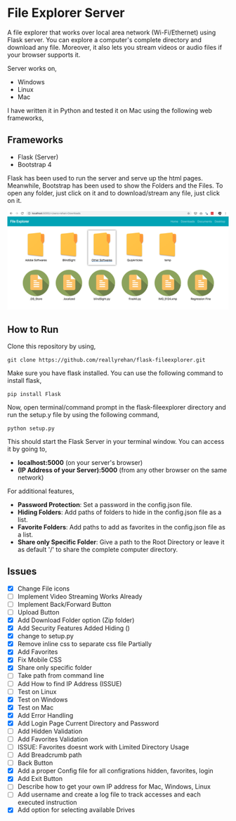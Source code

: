 # File Explorer Server #

A file explorer that works over local area network (Wi-Fi/Ethernet) using Flask server. You can explore a computer's complete directory and download any file. Moreover, it also lets you stream videos or audio files if your browser supports it.

Server works on,
- Windows
- Linux
- Mac

I have written it in Python and tested it on Mac using the following web frameworks,

**Frameworks**
-
- Flask (Server)
- Bootstrap 4 

Flask has been used to run the server and serve up the html pages. Meanwhile, Bootstrap has been used to show the Folders and the Files. To open any folder, just click on it and to download/stream any file, just click on it.

![Demo](demo.png)

**How to Run**
-
Clone this repository by using,
    
    git clone https://github.com/reallyrehan/flask-fileexplorer.git

Make sure you have flask installed. You can use the following command to install flask,

    pip install Flask
    
Now, open terminal/command prompt in the flask-fileexplorer directory and run the setup.y file by using the following command,

    python setup.py
    
This should start the Flask Server in your terminal window. You can access it by going to,
- **localhost:5000** (on your server's browser)
- **(IP Address of your Server):5000** (from any other browser on the same network)

For additional features,

- **Password Protection**: Set a password in the config.json file.
- **Hiding Folders**: Add paths of folders to hide in the config.json file as a list.
- **Favorite Folders**: Add paths to add as favorites in the config.json file as a list.
- **Share only Specific Folder**: Give a path to the Root Directory or leave it as default '/' to share the complete computer directory.



## Issues ##

- [x] Change File icons 
- [ ] Implement Video Streaming Works Already
- [ ] Implement Back/Forward Button 
- [ ] Upload Button	
- [x] Add Download Folder option (Zip folder)
- [x] Add Security Features Added Hiding ()
- [x] change to setup.py 
- [x] Remove inline css to separate css file Partially 
- [x] Add Favorites 
- [x] Fix Mobile CSS 
- [x] Share only specific folder 
- [ ] Take path from command line
- [ ] Add How to find IP Address (ISSUE)
- [ ] Test on Linux
- [x] Test on Windows
- [x] Test on Mac
- [x] Add Error Handling 
- [x] Add Login Page Current Directory and Password 
- [ ] Add Hidden Validation
- [ ] Add Favorites Validation
- [ ] ISSUE: Favorites doesnt work with Limited Directory Usage
- [ ] Add Breadcrumb path
- [ ] Back Button
- [x] Add a proper Config file for all configrations hidden, favorites, login 
- [x] Add Exit Button
- [ ] Describe how to get your own IP address for Mac, Windows, Linux
- [ ] Add username and create a log file to track accesses and each executed instruction
- [x] Add option for selecting available Drives
